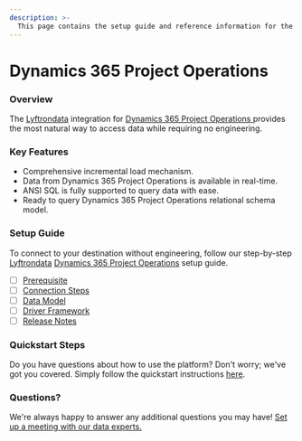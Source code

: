 ```yaml
---
description: >-
  This page contains the setup guide and reference information for the Dynamics 365 Project Operations source connector.
---
```


# Dynamics 365 Project Operations

### Overview

The [Lyftrondata](https://www.lyftrondata.com/) integration for [Dynamics 365 Project Operations](https://www.lyftrondata.com/integration/dynamics-365-project-operations/)[ ](https://www.lyftrondata.com/integration/dynamics-365-project-operations/)provides the most natural way to access data while requiring no engineering.

### Key Features

* Comprehensive incremental load mechanism.
* Data from Dynamics 365 Project Operations is available in real-time.&#x20;
* ANSI SQL is fully supported to query data with ease.
* Ready to query Dynamics 365 Project Operations relational schema model.

### Setup Guide

To connect to your destination without engineering, follow our step-by-step [Lyftrondata](https://www.lyftrondata.com/)  [Dynamics 365 Project Operations](https://www.lyftrondata.com/integration/dynamics-365-project-operations/) setup guide.

* [ ] [Prerequisite](../../finance-analytics/dynamics-365-project-operations/prerequisite.md)
* [ ] [Connection Steps](../../finance-analytics/dynamics-365-project-operations/connection-steps.md)
* [ ] [Data Model](../../finance-analytics/dynamics-365-project-operations/data-model/)
* [ ] [Driver Framework](../../finance-analytics/dynamics-365-project-operations/driver-framework/)
* [ ] [Release Notes](../../finance-analytics/dynamics-365-project-operations/release-notes.md)

### Quickstart Steps

Do you have questions about how to use the platform? Don't worry; we've got you covered. Simply follow the quickstart instructions [here](../../../quickstart-steps.md).

### Questions? <a href="#questions" id="questions"></a>

We're always happy to answer any additional questions you may have! [Set up a meeting with our data experts.](https://www.lyftrondata.com/book-a-meeting/)


